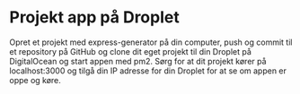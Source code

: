 # Projekt app på Droplet

Opret et projekt med express-generator på din computer, push og commit til et repository på GitHub og clone dit eget projekt til din Droplet på DigitalOcean og start appen med pm2. Sørg for at dit projekt kører på localhost:3000 og tilgå din IP adresse for din Droplet for at se om appen er oppe og køre.

